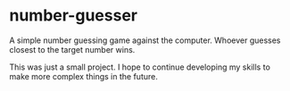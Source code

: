 # number-guesser

A simple number guessing game against the computer. Whoever guesses closest to the target number wins.

This was just a small project. I hope to continue developing my skills to make more complex things in the future.

